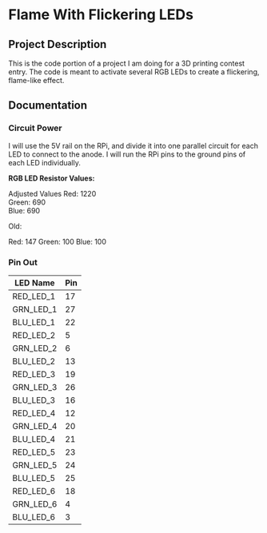 # Flame With Flickering LEDs

## Project Description

This is the code portion of a project I am doing for a 3D printing contest entry. The code is meant to activate several RGB LEDs to create a flickering, flame-like effect.

## Documentation

### Circuit Power

I will use the 5V rail on the RPi, and divide it into one parallel circuit for each LED to connect to the anode. I will run the RPi pins to the ground pins of each LED individually.

**RGB LED Resistor Values:**

Adjusted Values
Red: 1220  
Green: 690  
Blue: 690

Old:

Red: 147
Green: 100
Blue: 100

### Pin Out

| LED Name  | Pin |
| --------- | --- |
| RED_LED_1 | 17  |
| GRN_LED_1 | 27  |
| BLU_LED_1 | 22  |
| RED_LED_2 | 5   |
| GRN_LED_2 | 6   |
| BLU_LED_2 | 13  |
| RED_LED_3 | 19  |
| GRN_LED_3 | 26  |
| BLU_LED_3 | 16  |
| RED_LED_4 | 12  |
| GRN_LED_4 | 20  |
| BLU_LED_4 | 21  |
| RED_LED_5 | 23  |
| GRN_LED_5 | 24  |
| BLU_LED_5 | 25  |
| RED_LED_6 | 18  |
| GRN_LED_6 | 4   |
| BLU_LED_6 | 3   |
